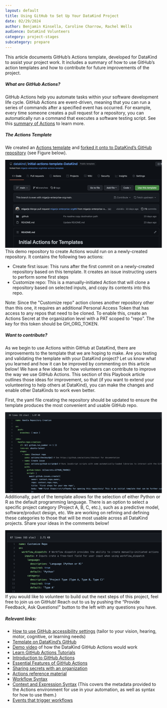 ```yaml
---
layout: default
title: Using GitHub to Set Up Your DataKind Project
date: 02/29/2024
author: Benjamin Kinsella, Caroline Charrow, Rachel Wells
audience: DataKind Volunteers
category: project-stages
subcategory: prepare
---
```


This article documents GitHub’s Actions template, developed for DataKind to assist your project work. It includes a summary of how to use GitHub’s action templates and how to contribute for future improvements of the project. 


##### What are GitHub Actions?


GitHub Actions help you automate tasks within your software development life cycle. GitHub Actions are event\-driven, meaning that you can run a series of commands after a specified event has occurred. For example, every time someone creates a pull request for a repository, you can automatically run a command that executes a software testing script. See this [summary of Actions](https://docs.github.com/en/actions/learn-github-actions/understanding-github-actions) to learn more.


##### The Actions Template


We created an [Actions template](https://github.com/migarjo-enterprise-org/initial-actions-template/blob/main/README.md) and [forked it onto to DataKind’s GitHub repository](https://github.com/datakind/initial-actions-template-DataKind) (see Figure below). 


![Template view on DataKind GitHub workspace](/public/img/action_template.png)
This demo repository to create Actions would run on a newly\-created repository. It contains the following two actions:


* Create first issue: This runs after the first commit on a newly\-created repository based on this template. It creates an issue instructing users to perform some first steps
* Customize repo: This is a manually\-initiated Action that will clone a repository based on selected inputs, and copy its contents into this repo.


Note: Since the "Customize repo" action clones another repository other than this one, it requires an additional Personal Access Token that has access to any repos that need to be cloned. To enable this, create an Actions Secret at the organization level with a PAT scoped to "repo". The key for this token should be GH\_ORG\_TOKEN.


##### Want to contribute?


As we begin to use Actions within GitHub at DataKind, there are improvements to the template that we are hoping to make. Are you testing and validating the template with your DataKind project? Let us know what you learned and how it can be improved by commenting on this article below! We have a few ideas for how volunteers can contribute to improve the way we use GitHub Actions. This section of this Playbook article outlines those ideas for improvement, so that (if you want to extend your volunteering to help others at DataKind), you can make the changes and enable other DataKinds to work even better. 


First, the yaml file creating the repository should be updated to ensure the template produces the most convenient and usable GitHub repo. 


![Template view on DataKind GitHub workspace](/public/img/yaml_file_1.png)
Additionally, part of the template allows for the selection of either Python or R as the default programming language. There is an option to select a specific project category (Project A, B, C, etc.), such as a predictive model, software/product design, etc. We are working on refining and defining these categories to those that will be most usable across all DataKind projects. Share your ideas in the comments below!


![Template view on DataKind GitHub workspace](/public/img/yaml_file_2.png)
If you would like to volunteer to build out the next steps of this project, feel free to join us on GitHub! Reach out to us by pushing the “Provide Feedback, Ask Questions!" button to the left with any questions you have.


##### Relevant links:


* [How to use GitHub accessibility settings](https://docs.github.com/en/account-and-profile/setting-up-and-managing-your-personal-account-on-github/managing-user-account-settings/managing-accessibility-settings) (tailor to your vision, hearing, motor, cognitive, or learning needs)
* [Template on DataKind’s GitHub](https://github.com/datakind/initial-actions-template-DataKind)
* [Demo video](https://drive.google.com/file/d/18a0KrAbRBzQyt6phHadjRqXPuPRk-q43/view?pli=1) of how the DataKind GitHub Actions would work
* [Learn GitHub Actions Tutorials](https://docs.github.com/en/actions/learn-github-actions)
* [Introduction to GitHub Actions](https://docs.github.com/en/actions/learn-github-actions/understanding-github-actions)
* [Essential Features of GitHub Actions](https://docs.github.com/en/actions/learn-github-actions/essential-features-of-github-actions)
* [Sharing secrets with an organization](https://docs.github.com/en/actions/using-workflows/sharing-workflows-secrets-and-runners-with-your-organization#sharing-secrets-within-an-organization)
* [Actions reference material](https://docs.github.com/en/actions)
* [Workflow Syntax](https://docs.github.com/en/actions/using-workflows/workflow-syntax-for-github-actions)
* [Context and Expression Syntax](https://docs.github.com/en/actions/learn-github-actions/contexts) (This covers the metadata provided to the Actions environment for use in your automation, as well as syntax for how to use them.)
* [Events that trigger workflows](https://docs.github.com/en/actions/using-workflows/events-that-trigger-workflows)
